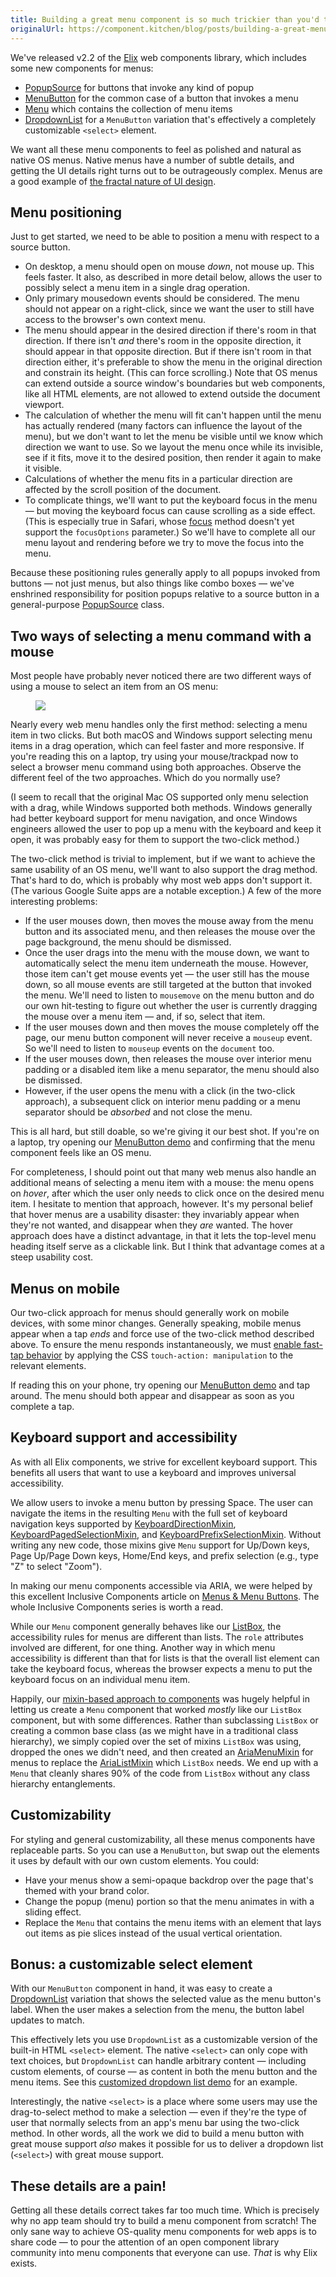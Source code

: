 ```yaml
---
title: Building a great menu component is so much trickier than you'd think
originalUrl: https://component.kitchen/blog/posts/building-a-great-menu-component-is-so-much-trickier-than-youd-think
---
```


We've released v2.2 of the [Elix](https://component.kitchen/elix) web components library, which includes some new components for menus:

- [PopupSource](https://component.kitchen/elix/PopupSource) for buttons that invoke any kind of popup
- [MenuButton](https://component.kitchen/elix/MenuButton) for the common case of a button that invokes a menu
- [Menu](https://component.kitchen/elix/Menu) which contains the collection of menu items
- [DropdownList](https://component.kitchen/elix/DropdownList) for a `MenuButton` variation that's effectively a completely customizable `<select>` element.

We want all these menu components to feel as polished and natural as native OS menus. Native menus have a number of subtle details, and getting the UI details right turns out to be outrageously complex. Menus are a good example of [the fractal nature of UI design](http://www.miksovsky.blogs.com/flowstate/2005/10/the_fractal_nat.html).

## Menu positioning

Just to get started, we need to be able to position a menu with respect to a source button.

- On desktop, a menu should open on mouse _down_, not mouse up. This feels faster. It also, as described in more detail below, allows the user to possibly select a menu item in a single drag operation.
- Only primary mousedown events should be considered. The menu should not appear on a right-click, since we want the user to still have access to the browser's own context menu.
- The menu should appear in the desired direction if there's room in that direction. If there isn't _and_ there's room in the opposite direction, it should appear in that opposite direction. But if there isn't room in that direction either, it's preferable to show the menu in the original direction and constrain its height. (This can force scrolling.) Note that OS menus can extend outside a source window's boundaries but web components, like all HTML elements, are not allowed to extend outside the document viewport.
- The calculation of whether the menu will fit can't happen until the menu has actually rendered (many factors can influence the layout of the menu), but we don't want to let the menu be visible until we know which direction we want to use. So we layout the menu once while its invisible, see if it fits, move it to the desired position, then render it again to make it visible.
- Calculations of whether the menu fits in a particular direction are affected by the scroll position of the document.
- To complicate things, we'll want to put the keyboard focus in the menu — but moving the keyboard focus can cause scrolling as a side effect. (This is especially true in Safari, whose [focus](https://developer.mozilla.org/en-US/docs/Web/API/HTMLElement/focus) method doesn't yet support the `focusOptions` parameter.) So we'll have to complete all our menu layout and rendering before we try to move the focus into the menu.

Because these positioning rules generally apply to all popups invoked from buttons — not just menus, but also things like combo boxes — we've enshrined responsibility for position popups relative to a source button in a general-purpose [PopupSource](https://component.kitchen/elix/PopupSource) class.

## Two ways of selecting a menu command with a mouse

Most people have probably never noticed there are two different ways of using a mouse to select an item from an OS menu:

<figure>
  <img src="/images/ck/Menu Selection.png">
</figure>

Nearly every web menu handles only the first method: selecting a menu item in two clicks. But both macOS and Windows support selecting menu items in a drag operation, which can feel faster and more responsive. If you're reading this on a laptop, try using your mouse/trackpad now to select a browser menu command using both approaches. Observe the different feel of the two approaches. Which do you normally use?

(I seem to recall that the original Mac OS supported only menu selection with a drag, while Windows supported both methods. Windows generally had better keyboard support for menu navigation, and once Windows engineers allowed the user to pop up a menu with the keyboard and keep it open, it was probably easy for them to support the two-click method.)

The two-click method is trivial to implement, but if we want to achieve the same usability of an OS menu, we'll want to also support the drag method. That's hard to do, which is probably why most web apps don't support it. (The various Google Suite apps are a notable exception.) A few of the more interesting problems:

- If the user mouses down, then moves the mouse away from the menu button and its associated menu, and then releases the mouse over the page background, the menu should be dismissed.
- Once the user drags into the menu with the mouse down, we want to automatically select the menu item underneath the mouse. However, those item can't get mouse events yet — the user still has the mouse down, so all mouse events are still targeted at the button that invoked the menu. We'll need to listen to `mousemove` on the menu button and do our own hit-testing to figure out whether the user is currently dragging the mouse over a menu item — and, if so, select that item.
- If the user mouses down and then moves the mouse completely off the page, our menu button component will never receive a `mouseup` event. So we'll need to listen to `mouseup` events on the `document` too.
- If the user mouses down, then releases the mouse over interior menu padding or a disabled item like a menu separator, the menu should also be dismissed.
- However, if the user opens the menu with a click (in the two-click approach), a subsequent click on interior menu padding or a menu separator should be _absorbed_ and not close the menu.

This is all hard, but still doable, so we're giving it our best shot. If you're on a laptop, try opening our [MenuButton demo](https://component.kitchen/demos/menuButton.html) and confirming that the menu component feels like an OS menu.

For completeness, I should point out that many web menus also handle an additional means of selecting a menu item with a mouse: the menu opens on _hover_, after which the user only needs to click once on the desired menu item. I hesitate to mention that approach, however. It's my personal belief that hover menus are a usability disaster: they invariably appear when they're not wanted, and disappear when they _are_ wanted. The hover approach does have a distinct advantage, in that it lets the top-level menu heading itself serve as a clickable link. But I think that advantage comes at a steep usability cost.

## Menus on mobile

Our two-click approach for menus should generally work on mobile devices, with some minor changes. Generally speaking, mobile menus appear when a tap _ends_ and force use of the two-click method described above. To ensure the menu responds instantaneously, we must [enable fast-tap behavior](https://webkit.org/blog/5610/more-responsive-tapping-on-ios/) by applying the CSS `touch-action: manipulation` to the relevant elements.

If reading this on your phone, try opening our [MenuButton demo](https://component.kitchen/demos/menuButton.html) and tap around. The menu should both appear and disappear as soon as you complete a tap.

## Keyboard support and accessibility

As with all Elix components, we strive for excellent keyboard support. This benefits all users that want to use a keyboard and improves universal accessibility.

We allow users to invoke a menu button by pressing Space. The user can navigate the items in the resulting `Menu` with the full set of keyboard navigation keys supported by [KeyboardDirectionMixin](https://component.kitchen/elix/KeyboardDirectionMixin), [KeyboardPagedSelectionMixin](https://component.kitchen/elix/KeyboardPagedSelectionMixin), and [KeyboardPrefixSelectionMixin](https://component.kitchen/elix/KeyboardPrefixSelectionMixin). Without writing any new code, those mixins give `Menu` support for Up/Down keys, Page Up/Page Down keys, Home/End keys, and prefix selection (e.g., type "Z" to select "Zoom").

In making our menu components accessible via ARIA, we were helped by this excellent Inclusive Components article on [Menus & Menu Buttons](https://inclusive-components.design/menus-menu-buttons/). The whole Inclusive Components series is worth a read.

While our `Menu` component generally behaves like our [ListBox](https://component.kitchen/elix/ListBox), the accessibility rules for menus are different than lists. The `role` attributes involved are different, for one thing. Another way in which menu accessibility is different than that for lists is that the overall list element can take the keyboard focus, whereas the browser expects a menu to put the keyboard focus on an individual menu item.

Happily, our [mixin-based approach to components](https://component.kitchen/elix/mixins) was hugely helpful in letting us create a `Menu` component that worked _mostly_ like our `ListBox` component, but with some differences. Rather than subclassing `ListBox` or creating a common base class (as we might have in a traditional class hierarchy), we simply copied over the set of mixins `ListBox` was using, dropped the ones we didn't need, and then created an [AriaMenuMixin](https://component.kitchen/elix/AriaMenuMixin) for menus to replace the [AriaListMixin](https://component.kitchen/elix/AriaListMixin) which `ListBox` needs. We end up with a `Menu` that cleanly shares 90% of the code from `ListBox` without any class hierarchy entanglements.

## Customizability

For styling and general customizability, all these menus components have replaceable parts. So you can use a `MenuButton`, but swap out the elements it uses by default with our own custom elements. You could:

- Have your menus show a semi-opaque backdrop over the page that's themed with your brand color.
- Change the popup (menu) portion so that the menu animates in with a sliding effect.
- Replace the `Menu` that contains the menu items with an element that lays out items as pie slices instead of the usual vertical orientation.

## Bonus: a customizable select element

With our `MenuButton` component in hand, it was easy to create a [DropdownList](https://component.kitchen/elix/DropdownList) variation that shows the selected value as the menu button's label. When the user makes a selection from the menu, the button label updates to match.

This effectively lets you use `DropdownList` as a customizable version of the built-in HTML `<select>` element. The native `<select>` can only cope with text choices, but `DropdownList` can handle arbitrary content — including custom elements, of course — as content in both the menu button and the menu items. See this [customized dropdown list demo](https://component.kitchen/demos/colorDropdownList.html) for an example.

Interestingly, the native `<select>` is a place where some users may use the drag-to-select method to make a selection — even if they're the type of user that normally selects from an app's menu bar using the two-click method. In other words, all the work we did to build a menu button with great mouse support _also_ makes it possible for us to deliver a dropdown list (`<select>`) with great mouse support.

## These details are a pain!

Getting all these details correct takes far too much time. Which is precisely why no app team should try to build a menu component from scratch! The only sane way to achieve OS-quality menu components for web apps is to share code — to pour the attention of an open component library community into menu components that everyone can use. _That_ is why Elix exists.
